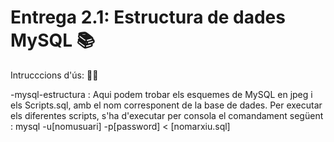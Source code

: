 # Entrega 2.1: Estructura de dades MySQL 📚

Intrucccions d'ús: 🧙‍♂️


-mysql-estructura : Aqui podem trobar els esquemes de MySQL en jpeg i els Scripts.sql, amb el nom corresponent de la base de dades.
Per executar els diferentes scripts, s'ha d'executar per consola el comandament següent : mysql -u[nomusuari] -p[password] < [nomarxiu.sql]





